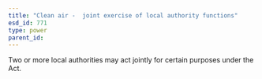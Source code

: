 ```yaml
---
title: "Clean air -  joint exercise of local authority functions"
esd_id: 771
type: power
parent_id:  
---
```


Two or more local authorities may act jointly for certain purposes under the Act.


